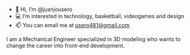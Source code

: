 - 👋 Hi, I’m @juanjousero
- 💻 I’m interested in technology, basketball, videogames and design
- 📫 You can email me at usero481@gmail.com

I am a Mechanical Engineer specialized in 3D modeling who wants to change the career into front-end development.
